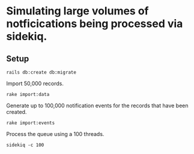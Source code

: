 # Simulating large volumes of notficications being processed via sidekiq.

## Setup

`rails db:create db:migrate`

Import 50,000 records.

`rake import:data`

Generate up to 100,000 notification events for the records that have been created.

`rake import:events`

Process the queue using a 100 threads.

`sidekiq -c 100`
